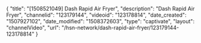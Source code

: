 {
    "title": "[1508521049] Dash Rapid Air Fryer",
    "description": "Dash Rapid Air Fryer",
    "channelid": "123179144",
    "videoid": "123178814",
    "date_created": "1507927102",
    "date_modified": "1508372603",
    "type": "captivate",
    "layout": "channelVideo",
    "url": "\/hsn-network\/dash-rapid-air-fryer\/123179144-123178814"
}